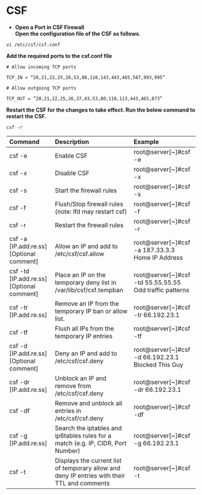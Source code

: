 # CSF 
- **Open a Port in CSF Firewall** </br>
**Open the configuration file of the CSF as follows.**
```
vi /etc/csf/csf.conf
```
**Add the required ports to the csf.conf file**
```
# Allow incoming TCP ports

TCP_IN = “20,21,22,25,26,53,80,110,143,443,465,587,993,995”

# Allow outgoing TCP ports

TCP_OUT = “20,21,22,25,26,37,43,53,80,110,113,443,465,873”
```
**Restart the CSF for the changes to take effect. Run the below command to restart the CSF.**
```
csf -r 
```

| Command	 | Description	 | Example |
| :---         |     :---      |          :--- |
| csf -e	   | Enable CSF	     | root@server[~]#csf -e    |
| csf -x	     | Disable CSF	      | root@server[~]#csf -x      |
| csf -s	   | Start the firewall rules	     | root@server[~]#csf -s    |
| csf -f	     | Flush/Stop firewall rules (note: lfd may restart csf)| root@server[~]#csf -f      |
| csf -r	   | Restart the firewall rules	     | root@server[~]#csf -r    |
| csf -a [IP.add.re.ss] [Optional comment]	     | Allow an IP and add to /etc/csf/csf.allow       | root@server[~]#csf -a 187.33.3.3 Home IP Address      |
| csf -td [IP.add.re.ss] [Optional comment]	   | Place an IP on the temporary deny list in /var/lib/csf/csf.tempban	     |root@server[~]#csf -td 55.55.55.55 Odd traffic patterns    |
| csf -tr [IP.add.re.ss]	     | Remove an IP from the temporary IP ban or allow list.| root@server[~]#csf -tr 66.192.23.1      |
| csf -tf	   | Flush all IPs from the temporary IP entries   | root@server[~]#csf -tf    |
| csf -d [IP.add.re.ss] [Optional comment]	     | Deny an IP and add to /etc/csf/csf.deny	       | root@server[~]#csf -d 66.192.23.1 Blocked This Guy      |
| csf -dr [IP.add.re.ss]	   | Unblock an IP and remove from /etc/csf/csf.deny	     | root@server[~]#csf -dr 66.192.23.1   |
| csf -df    | Remove and unblock all entries in /etc/csf/csf.deny	      | root@server[~]#csf -df      |
| csf -g [IP.add.re.ss]   | Search the iptables and ip6tables rules for a match (e.g. IP, CIDR, Port Number)	       | root@server[~]#csf -g 66.192.23.1      |
| csf -t    |  Displays the current list of temporary allow and deny IP entries with their TTL and comments	       |  root@server[~]#csf -t      |
